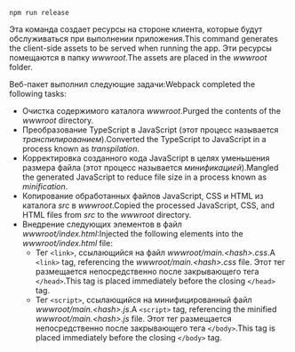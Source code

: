 ```console
npm run release
```

<span data-ttu-id="9b34e-101">Эта команда создает ресурсы на стороне клиента, которые будут обслуживаться при выполнении приложения.</span><span class="sxs-lookup"><span data-stu-id="9b34e-101">This command generates the client-side assets to be served when running the app.</span></span> <span data-ttu-id="9b34e-102">Эти ресурсы помещаются в папку *wwwroot*.</span><span class="sxs-lookup"><span data-stu-id="9b34e-102">The assets are placed in the *wwwroot* folder.</span></span>

<span data-ttu-id="9b34e-103">Веб-пакет выполнил следующие задачи:</span><span class="sxs-lookup"><span data-stu-id="9b34e-103">Webpack completed the following tasks:</span></span>

* <span data-ttu-id="9b34e-104">Очистка содержимого каталога *wwwroot*.</span><span class="sxs-lookup"><span data-stu-id="9b34e-104">Purged the contents of the *wwwroot* directory.</span></span>
* <span data-ttu-id="9b34e-105">Преобразование TypeScript в JavaScript (этот процесс называется *транспилированием*).</span><span class="sxs-lookup"><span data-stu-id="9b34e-105">Converted the TypeScript to JavaScript in a process known as *transpilation*.</span></span>
* <span data-ttu-id="9b34e-106">Корректировка созданного кода JavaScript в целях уменьшения размера файла (этот процесс называется *минификацией*).</span><span class="sxs-lookup"><span data-stu-id="9b34e-106">Mangled the generated JavaScript to reduce file size in a process known as *minification*.</span></span>
* <span data-ttu-id="9b34e-107">Копирование обработанных файлов JavaScript, CSS и HTML из каталога *src* в *wwwroot*.</span><span class="sxs-lookup"><span data-stu-id="9b34e-107">Copied the processed JavaScript, CSS, and HTML files from *src* to the *wwwroot* directory.</span></span>
* <span data-ttu-id="9b34e-108">Внедрение следующих элементов в файл *wwwroot/index.html*:</span><span class="sxs-lookup"><span data-stu-id="9b34e-108">Injected the following elements into the *wwwroot/index.html* file:</span></span>
  * <span data-ttu-id="9b34e-109">Тег `<link>`, ссылающийся на файл *wwwroot/main.\<hash\>.css*.</span><span class="sxs-lookup"><span data-stu-id="9b34e-109">A `<link>` tag, referencing the *wwwroot/main.\<hash\>.css* file.</span></span> <span data-ttu-id="9b34e-110">Этот тег размещается непосредственно после закрывающего тега `</head>`.</span><span class="sxs-lookup"><span data-stu-id="9b34e-110">This tag is placed immediately before the closing `</head>` tag.</span></span>
  * <span data-ttu-id="9b34e-111">Тег `<script>`, ссылающийся на минифицированный файл *wwwroot/main.\<hash\>.js*.</span><span class="sxs-lookup"><span data-stu-id="9b34e-111">A `<script>` tag, referencing the minified *wwwroot/main.\<hash\>.js* file.</span></span> <span data-ttu-id="9b34e-112">Этот тег размещается непосредственно после закрывающего тега `</body>`.</span><span class="sxs-lookup"><span data-stu-id="9b34e-112">This tag is placed immediately before the closing `</body>` tag.</span></span>